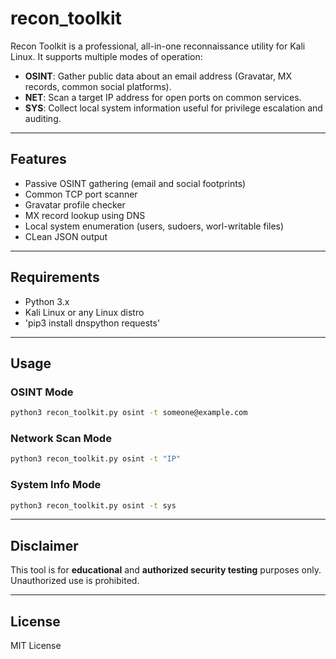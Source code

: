 # recon_toolkit
Recon Toolkit is a professional, all-in-one reconnaissance utility for Kali Linux. It supports multiple modes of operation:

- **OSINT**: Gather public data about an email address (Gravatar, MX records, common social platforms).
- **NET**: Scan a target IP address for open ports on common services.
- **SYS**: Collect local system information useful for privilege escalation and auditing.

---

## Features
- Passive OSINT gathering (email and social footprints)
- Common TCP port scanner
- Gravatar profile checker
- MX record lookup using DNS
- Local system enumeration (users, sudoers, worl-writable files)
- CLean JSON output

---

## Requirements

- Python 3.x
- Kali Linux or any Linux distro
- 'pip3 install dnspython requests'

---

## Usage


### OSINT Mode

```bash
python3 recon_toolkit.py osint -t someone@example.com
```

### Network Scan Mode

```bash
python3 recon_toolkit.py osint -t "IP"
```

### System Info Mode
```bash
python3 recon_toolkit.py osint -t sys
```

---

## Disclaimer
This tool is for **educational** and **authorized security testing** purposes only. Unauthorized use is prohibited.

---

## License

MIT License
